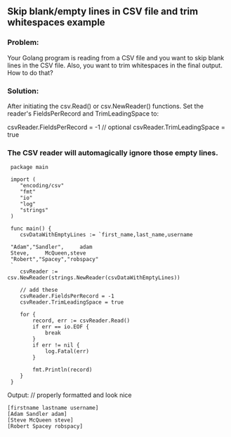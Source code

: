 ## Skip blank/empty lines in CSV file and trim whitespaces example

### Problem:
Your Golang program is reading from a CSV file and you want to skip blank lines in the CSV file. 
Also, you want to trim whitespaces in the final output. How to do that?  

### Solution:
After initiating the csv.Read() or csv.NewReader() functions. Set the reader's FieldsPerRecord and TrimLeadingSpace to:

 csvReader.FieldsPerRecord = -1 // optional
 csvReader.TrimLeadingSpace = true
 
### The CSV reader will automagically ignore those empty lines.

```golang
 package main

 import (
 	"encoding/csv"
 	"fmt"
 	"io"
 	"log"
 	"strings"
 )

 func main() {
 	csvDataWithEmptyLines := `first_name,last_name,username
 
 "Adam","Sandler",     adam
 Steve,     McQueen,steve
 "Robert","Spacey","robspacy"
 `
 	csvReader := csv.NewReader(strings.NewReader(csvDataWithEmptyLines))

 	// add these
 	csvReader.FieldsPerRecord = -1
 	csvReader.TrimLeadingSpace = true

 	for {
 		record, err := csvReader.Read()
 		if err == io.EOF {
 			break
 		}
 		if err != nil {
 			log.Fatal(err)
 		}

 		fmt.Println(record)
 	}
 }
 ```
 
Output:
// properly formatted and look nice
```
[firstname lastname username]
[Adam Sandler adam]
[Steve McQueen steve]
[Robert Spacey robspacy]
```
